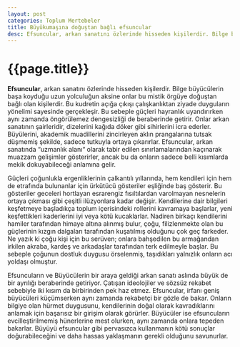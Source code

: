 ```yaml
---
layout: post
categories: Toplum Mertebeler
title: Büyükumaşına doğuştan bağlı efsuncular
desc: Efsuncular, arkan sanatını özlerinde hisseden kişilerdir. Bilge büyücülerin başa koyduğu uzun yolculuğun aksine onlar bu mistik örgüye doğuştan bağlı olan kişilerdir.
---
```


# {{page.title}}
**Efsuncular**, arkan sanatını özlerinde hisseden kişilerdir. Bilge büyücülerin başa koyduğu uzun yolculuğun aksine onlar bu mistik örgüye doğuştan bağlı olan kişilerdir. Bu kudretin açığa çıkışı çalışkanlıktan ziyade duyguların yönelimi sayesinde gerçekleşir. Bu sebeple güçleri hayranlık uyandırırken aynı zamanda öngörülemez dengesizliği de beraberinde getirir.  Onlar arkan sanatının şairleridir, dizelerini kağıda döker gibi sihirlerini icra ederler. Büyülerini, akademik muadillerini zincirleyen aklın prangalarına tutsak düşmemiş şekilde, sadece tutkuyla ortaya çıkarırlar. Efsuncular, arkan sanatında “uzmanlık alanı“ olarak tabir edilen sınırlamalarından kaçınarak muazzam gelişimler gösterirler, ancak bu da onların sadece belli kısımlarda mekik dokuyabileceği anlamına gelir. 

Güçleri çoğunlukla ergenliklerinin çalkantılı yıllarında, hem kendileri için hem de etrafında bulunanlar için ürkütücü gösteriler eşliğinde baş gösterir. Bu gösteriler geceleri hortlayan esrarengiz fısıltılardan varolmayan nesnelerin ortaya çıkması gibi çeşitli ilüzyonlara kadar değişir. Kendilerine dair bilgileri keşfetmeye başladıkça toplum içerisindeki rollerini kavramaya başlarlar, yeni keşfettikleri kaderlerini iyi veya kötü kucaklarlar. Nadiren birkaçı kendilerini hamiler tarafından himaye altına alınmış bulur, çoğu, filizlenmekte olan bu güçlerinin kızgın dalgaları tarafından kuşatılmış olduğunu çok geç farkeder. Ne yazık ki çoğu kişi için bu serüven; onlara bahşedilen bu armağandan irkilen akraba, kardeş ve arkadaşlar tarafından terk edilmeyle başlar. Bu sebeple çoğunun dostluk duygusu örselenmiş, taşıdıkları yalnızlık onların acı yoldaşı olmuştur.

Efsuncuların ve Büyücülerin bir araya geldiği arkan sanatı aslında büyük de bir ayrılığı beraberinde getiriyor. Çatışan ideolojiler ve sözsüz rekabet sebebiyle iki kısım da birbirinden pek haz etmez. Efsuncular, irfanı geniş büyücüleri küçümserken aynı zamanda rekabetçi bir gözle de bakar. Onların bilgiye olan hürmet duygusunu, kendilerinin doğal olarak kavradıklarını anlamak için başarısız bir girişim olarak görürler. Büyücüler ise efsuncuların evcilleştirilmemiş hünerlerine mest olurken, aynı zamanda onlara tepeden bakarlar. Büyüyü efsuncular gibi pervasızca kullanmanın kötü sonuçlar doğurabileceğini ve daha hassas yaklaşmanın gerekli olduğunu savunurlar.